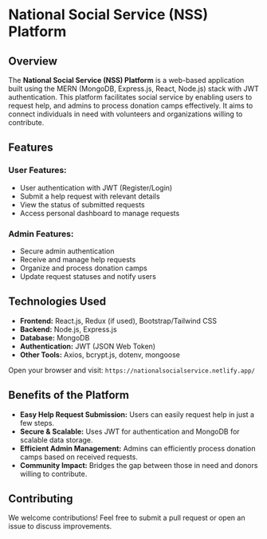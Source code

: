 # National Social Service (NSS) Platform

## Overview
The **National Social Service (NSS) Platform** is a web-based application built using the MERN (MongoDB, Express.js, React, Node.js) stack with JWT authentication. This platform facilitates social service by enabling users to request help, and admins to process donation camps effectively. It aims to connect individuals in need with volunteers and organizations willing to contribute.

## Features

### User Features:
- User authentication with JWT (Register/Login)
- Submit a help request with relevant details
- View the status of submitted requests
- Access personal dashboard to manage requests

### Admin Features:
- Secure admin authentication
- Receive and manage help requests
- Organize and process donation camps
- Update request statuses and notify users

## Technologies Used
- **Frontend:** React.js, Redux (if used), Bootstrap/Tailwind CSS
- **Backend:** Node.js, Express.js
- **Database:** MongoDB
- **Authentication:** JWT (JSON Web Token)
- **Other Tools:** Axios, bcrypt.js, dotenv, mongoose


 Open your browser and visit: `https://nationalsocialservice.netlify.app/`

## Benefits of the Platform
- **Easy Help Request Submission:** Users can easily request help in just a few steps.
- **Secure & Scalable:** Uses JWT for authentication and MongoDB for scalable data storage.
- **Efficient Admin Management:** Admins can efficiently process donation camps based on received requests.
- **Community Impact:** Bridges the gap between those in need and donors willing to contribute.

## Contributing
We welcome contributions! Feel free to submit a pull request or open an issue to discuss improvements.


